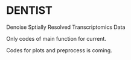 # DENTIST
Denoise Sptially Resolved Transcriptomics Data

Only codes of main function for current.

Codes for plots and preprocess is coming.
